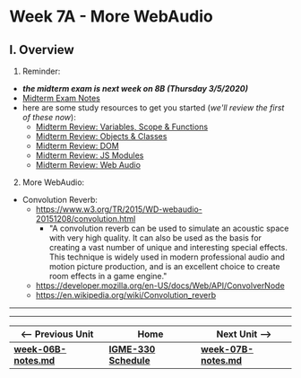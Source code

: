 # Week 7A - More WebAudio

## I. Overview
1) Reminder: 
- ***the midterm exam is next week on 8B (Thursday 3/5/2020)*** 
- [Midterm Exam Notes](../exams/midterm-exam-review.md)
- here are some study resources to get you started (*we'll review the first of these now*):
    - [Midterm Review: Variables, Scope & Functions](../exams/midterm-variables-scope-functions-review.md)
    - [Midterm Review: Objects & Classes](../exams/midterm-objects-classes-review.md)
    - [Midterm Review: DOM](../exams/midterm-dom-review.md)
    - [Midterm Review: JS Modules](../exams/midterm-js-modules-review.md)
    - [Midterm Review: Web Audio](../exams/midterm-webaudio-review.md)
2) More WebAudio:
- Convolution Reverb:
  - https://www.w3.org/TR/2015/WD-webaudio-20151208/convolution.html 
    - "A convolution reverb can be used to simulate an acoustic space with very high quality. It can also be used as the basis for creating a vast number of unique and interesting special effects. This technique is widely used in modern professional audio and motion picture production, and is an excellent choice to create room effects in a game engine."
  - https://developer.mozilla.org/en-US/docs/Web/API/ConvolverNode
  - https://en.wikipedia.org/wiki/Convolution_reverb
  



<hr><hr>

| <-- Previous Unit | Home | Next Unit -->
| --- | --- | --- 
| [**week-06B-notes.md**](week-06B-notes.md)     |  [**IGME-330 Schedule**](../schedule.md) | [**week-07B-notes.md**](week-07B-notes.md)
